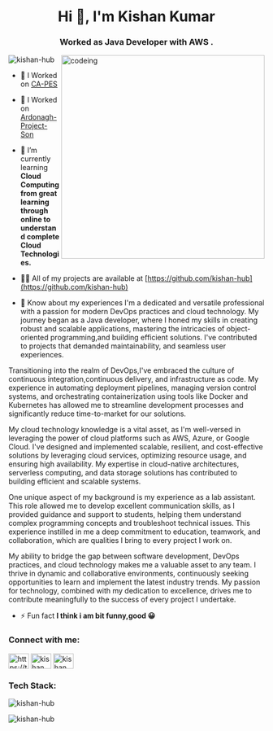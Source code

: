 <h1 align="center">Hi 👋, I'm Kishan Kumar</h1>
<h3 align="center">Worked as Java Developer with  AWS .</h3>

<img align="right" alt="codeing" width="400" src="https://www.sarvika.com/wp-content/uploads/2021/03/Backend-Developer-Python-GIF-Dribble.gif"/>

<p align="left"> <img src="https://komarev.com/ghpvc/?username=kishan-hub&label=Profile%20views&color=0e75b6&style=flat" alt="kishan-hub" /> </p>

- 🔭 I Worked on [CA-PES](https://www.curriculumassociates.com/)
- 🔭 I Worked on [Ardonagh-Project-Son](https://www.ardonagh.com/)

- 🌱 I’m currently learning **Cloud Computing from great learning through online to understand complete Cloud Technologies.**

- 👨‍💻 All of my projects are available at [https://github.com/kishan-hub](https://github.com/kishan-hub)

- 📄 Know about my experiences I'm a dedicated and versatile professional with a passion for modern DevOps practices and cloud technology.
 My journey began as a Java developer, where I honed my skills in creating robust and scalable applications,
 mastering the intricacies of object-oriented programming,and building efficient solutions.
 I've contributed to projects that demanded maintainability, and seamless user experiences.

Transitioning into the realm of DevOps,I've embraced the culture of continuous integration,continuous delivery,
 and infrastructure as code. My experience in automating deployment pipelines,
managing version control systems,
and orchestrating containerization using tools like Docker and Kubernetes has allowed me to streamline development processes and significantly reduce time-to-market for our solutions.

My cloud technology knowledge is a vital asset,
as I'm well-versed in leveraging the power of cloud platforms such as AWS,
Azure, or Google Cloud. I've designed and implemented scalable, resilient, and cost-effective solutions by leveraging cloud services,
optimizing resource usage, and ensuring high availability.
 My expertise in cloud-native architectures, serverless computing, and data storage solutions has contributed to building efficient and scalable systems.

One unique aspect of my background is my experience as a lab assistant. 
This role allowed me to develop excellent communication skills, as I provided guidance and support to students,
 helping them understand complex programming concepts and troubleshoot technical issues.
 This experience instilled in me a deep commitment to education, teamwork, and collaboration, which are qualities I bring to every project I work on.

My ability to bridge the gap between software development,
 DevOps practices,
 and cloud technology makes me a valuable asset to any team. 
 I thrive in dynamic and collaborative environments,
 continuously seeking opportunities to learn and implement the latest industry trends. 
 My passion for technology, combined with my dedication to excellence, drives me to contribute meaningfully to the success of every project I undertake.

- ⚡ Fun fact **I think i am bit funny,good 😀**

<h3 align="left">Connect with me:</h3>
<p align="left">
<a href="https://twitter.com/https://twitter.com/kishank49277438" target="blank"><img align="center" src="https://raw.githubusercontent.com/rahuldkjain/github-profile-readme-generator/master/src/images/icons/Social/twitter.svg" alt="https://twitter.com/kishank49277438" height="30" width="40" /></a>
<a href="https://linkedin.com/in/kishan kumar" target="blank"><img align="center" src="https://raw.githubusercontent.com/rahuldkjain/github-profile-readme-generator/master/src/images/icons/Social/linked-in-alt.svg" alt="kishan kumar" height="30" width="40" /></a>
<a href="https://fb.com/kishan kumar" target="blank"><img align="center" src="https://raw.githubusercontent.com/rahuldkjain/github-profile-readme-generator/master/src/images/icons/Social/facebook.svg" alt="kishan kumar" height="30" width="40" /></a>
</p>

<h3 align="left">Tech Stack:</h3>

<p><img align="center" src="https://github-readme-stats.vercel.app/api/top-langs?username=kishan-hub&show_icons=true&locale=en&layout=compact" alt="kishan-hub" /></p>

<p><img align="center" src="https://github-readme-streak-stats.herokuapp.com/?user=kishan-hub&" alt="kishan-hub" /></p>

